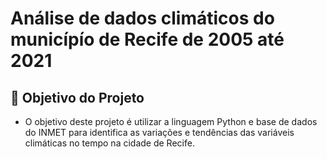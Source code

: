 # Análise de dados climáticos do municípío de Recife de 2005 até 2021

## 📖 Objetivo do Projeto

* O objetivo deste projeto é utilizar a linguagem Python e base de dados do INMET para identifica as variações e tendências das variáveis climáticas no tempo na cidade de Recife. 
